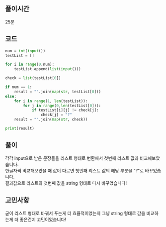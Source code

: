 ## 풀이시간
25분

## 코드

```python
num = int(input())
testList = []

for i in range(0,num):
    testList.append(list(input()))

check = list(testList[0])

if num == 1:
    result = "".join(map(str, testList[0]))
else:
    for i in range(1, len(testList)):
        for j in range(0,len(testList[0])):
            if testList[i][j] != check[j]:
                check[j] = "?"
    result = "".join(map(str, check))

print(result)
```

## 풀이
각각 input으로 받은 문장들을 리스트 형태로 변환해서 첫번째 리스트 값과 비교해보았습니다.    
한글자씩 비교해보았을 때 값이 다르면 첫번째 리스트 값의 해당 부분을 "?"로 바꾸었습니다.    
결과값으로 리스트의 첫번째 값을 string 형태로 다시 바꾸었습니다!    

## 고민사항
굳이 리스트 형태로 바꿔서 푸는게 더 효율적이었는지 그냥 string 형태로 값을 비교하는게 더 좋은건지 고민이었습니다! 
